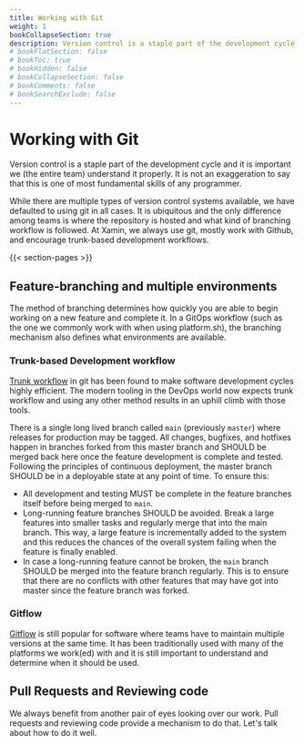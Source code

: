 ```yaml
---
title: Working with Git
weight: 1
bookCollapseSection: true
description: Version control is a staple part of the development cycle and it is important we (the entire team) understand it properly. It is not an exaggeration to say that this is one of most fundamental skills of any programmer.
# bookFlatSection: false
# bookToc: true
# bookHidden: false
# bookCollapseSection: false
# bookComments: false
# bookSearchExclude: false
---
```


# Working with Git

Version control is a staple part of the development cycle and it is important we (the entire team) understand it properly. It is not an exaggeration to say that this is one of most fundamental skills of any programmer.

While there are multiple types of version control systems available, we have defaulted to using git in all cases. It is ubiquitous and the only difference among teams is where the repository is hosted and what kind of branching workflow is followed. At Xamin, we always use git, mostly work with Github, and encourage trunk-based development workflows.

{{< section-pages >}}

## Feature-branching and multiple environments

The method of branching determines how quickly you are able to begin working on a new feature and complete it. In a GitOps workflow (such as the one we commonly work with when using platform.sh), the branching mechanism also defines what environments are available.

### Trunk-based Development workflow

[Trunk workflow](https://trunkbaseddevelopment.com/) in git has been found to make software development cycles highly efficient. The modern tooling in the DevOps world now expects trunk workflow and using any other method results in an uphill climb with those tools.

There is a single long lived branch called `main` (previously `master`) where releases for production may be tagged. All changes, bugfixes, and hotfixes happen in branches forked from this master branch and SHOULD be merged back here once the feature development is complete and tested. Following the principles of continuous deployment, the master branch SHOULD be in a deployable state at any point of time. To ensure this:

- All development and testing MUST be complete in the feature branches itself before being merged to `main`.
- Long-running feature branches SHOULD be avoided. Break a large features into smaller tasks and regularly merge that into the main branch. This way, a large feature is incrementally added to the system and this reduces the chances of the overall system failing when the feature is finally enabled.
- In case a long-running feature cannot be broken, the `main` branch SHOULD be merged into the feature branch regularly. This is to ensure that there are no conflicts with other features that may have got into master since the feature branch was forked.

### Gitflow

[Gitflow](https://nvie.com/posts/a-successful-git-branching-model/) is still popular for software where teams have to maintain multiple versions at the same time. It has been traditionally used with many of the platforms we work(ed) with and it is still important to understand and determine when it should be used.

## Pull Requests and Reviewing code

We always benefit from another pair of eyes looking over our work. Pull requests and reviewing code provide a mechanism to do that. Let's talk about how to do it well.
